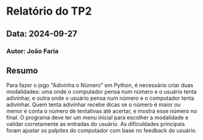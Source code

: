 # Relatório do TP2
## Data: 2024-09-27
### Autor: João Faria


## Resumo

Para fazer o jogo "Adivinha o Número" em Python, é necessário criar duas modalidades: uma onde o computador pensa num número e o usuário tenta adivinhar, e outra onde o usuário pensa num número e o computador tenta adivinhar. Quem tenta adivinhar recebe dicas se o número é maior ou menor e conta o número de tentativas até acertar, e mostra esse número no final. O programa deve ter um menu inicial para escolher a modalidade e validar corretamente as entradas do usuário. As dificuldades principais foram ajustar os palpites do computador com base no feedback do usuário. 